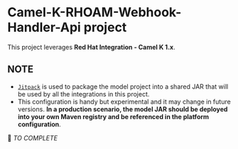 # Camel-K-RHOAM-Webhook-Handler-Api project

This project leverages **Red Hat Integration - Camel K 1.x**.

## NOTE
- [`Jitpack`](https://jitpack.io/) is used to package the model project into a shared JAR that will be used by all the integrations in this project. 
- This configuration is handy but experimental and it may change in future versions. **In a production scenario, the model JAR should be deployed into your own Maven registry and be referenced in the platform configuration**.

:construction: *_TO COMPLETE_*